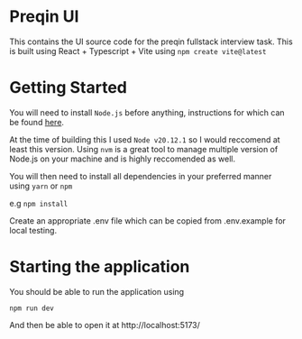 # Preqin UI

This contains the UI source code for the preqin fullstack interview task.
This is built using React + Typescript + Vite using `npm create vite@latest`

# Getting Started

You will need to install `Node.js` before anything, instructions for which can be found [here](https://nodejs.org/en/download/package-manager/).

At the time of building this I used `Node v20.12.1` so I would reccomend at least this version. Using `nvm` is a great tool to manage multiple version of Node.js on your machine and is highly reccomended as well.

You will then need to install all dependencies in your preferred manner using `yarn` or `npm`

e.g `npm install`

Create an appropriate .env file which can be copied from .env.example for local testing.

# Starting the application

You should be able to run the application using

`npm run dev`

And then be able to open it at http://localhost:5173/
